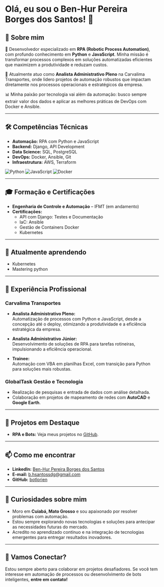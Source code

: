 # Olá, eu sou o Ben-Hur Pereira Borges dos Santos! 👋

## 🚀 Sobre mim
🎯 Desenvolvedor especializado em **RPA (Robotic Process Automation)**, com profundo conhecimento em **Python** e **JavaScript**. Minha missão é transformar processos complexos em soluções automatizadas eficientes que maximizem a produtividade e reduzam custos.

💼 Atualmente atuo como **Analista Administrativo Pleno** na Carvalima Transportes, onde lidero projetos de automação robustos que impactam diretamente nos processos operacionais e estratégicos da empresa.

📊 Minha paixão por tecnologia vai além da automação: busco sempre extrair valor dos dados e aplicar as melhores práticas de DevOps com Docker e Ansible.

---

## 🛠️ Competências Técnicas
- **Automação:** RPA com Python e JavaScript
- **Backend:** Django, API Development
- **Data Science:** SQL, PostgreSQL  
- **DevOps:** Docker, Ansible, Git  
- **Infraestrutura:** AWS, Terraform  

![Python](https://img.shields.io/badge/Python-3.x-blue)
![JavaScript](https://img.shields.io/badge/JavaScript-ES6+-yellow)
![Docker](https://img.shields.io/badge/Docker-Enabled-brightgreen)

---

## 🎓 Formação e Certificações
- **Engenharia de Controle e Automação** – IFMT (em andamento)  
- **Certificações:**  
  - API com Django: Testes e Documentação  
  - IaC: Ansible
  - Gestão de Containers Docker  
  - Kubernetes

---

## 🌱 Atualmente aprendendo
- Kubernetes
- Mastering python

---

## 💼 Experiência Profissional
### **Carvalima Transportes**
- **Analista Administrativo Pleno:**  
  Automatização de processos com Python e JavaScript, desde a concepção até o deploy, otimizando a produtividade e a eficiência estratégica da empresa.

- **Analista Administrativo Júnior:**  
  Desenvolvimento de soluções de RPA para tarefas rotineiras, impulsionando a eficiência operacional.

- **Trainee:**  
  Automação com VBA em planilhas Excel, com transição para Python para soluções mais robustas.

### **GlobalTask Gestão e Tecnologia**  
- Realização de pesquisas e entrada de dados com análise detalhada.  
- Colaboração em projetos de mapeamento de redes com **AutoCAD** e **Google Earth**.

---

## 🌟 Projetos em Destaque
- **RPA e Bots:** Veja meus projetos no [GitHub](https://github.com/botlorien).  

---

## 📫 Como me encontrar
- **LinkedIn:** [Ben-Hur Pereira Borges dos Santos](https://www.linkedin.com/in/ben-hur-p-b-santos)  
- **E-mail:** b.hsantossdg@gmail.com  
- **GitHub:** [botlorien](https://github.com/botlorien)

---

## 🌟 Curiosidades sobre mim
- Moro em **Cuiabá, Mato Grosso** e sou apaixonado por resolver problemas com automação.  
- Estou sempre explorando novas tecnologias e soluções para antecipar as necessidades futuras do mercado.  
- Acredito no aprendizado contínuo e na integração de tecnologias emergentes para entregar resultados inovadores.

---

## 🚀 Vamos Conectar?
Estou sempre aberto para colaborar em projetos desafiadores. Se você tem interesse em automação de processos ou desenvolvimento de bots inteligentes, **entre em contato!**  
